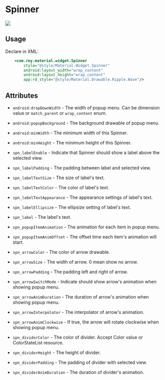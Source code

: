 Spinner
=====================

![](https://github.com/rey5137/Material/raw/master/image/spn.gif)
   
Usage
------------
  Declare in XML:

```xml
    <com.rey.material.widget.Spinner
        style="@style/Material.Widget.Spinner"
        android:layout_width="wrap_content"
        android:layout_height="wrap_content"
        app:rd_style="@style/Material.Drawable.Ripple.Wave"/>
```

Attributes
------------

* `android:dropDownWidth` - The width of popup menu. Can be dimension value or `match_parent` or `wrap_content` enum.

* `android:popupBackground` - The background drawable of popup menu.

* `android:minWidth` - The minimum width of this Spinner.

* `android:minHeight` - The minimum height of this Spinner.

* `spn_labelEnable` - Indicate that Spinner should show a label above the selected view.

* `spn_labelPadding` - The padding between label and selected view.

* `spn_labelTextSize` - The size of label's text.

* `spn_labelTextColor` - The color of label's text.

* `spn_labelTextAppearance` - The appearance settings of label's text.

* `spn_labelEllipsize` - The ellipsize setting of label's text.

* `spn_label` - The label's text.

* `spn_popupItemAnimation` - The animation for each item in popup menu.

* `spn_popupItemAnimOffset` - The offset time each item's animation will start.

* `spn_arrowColor` - The color of arrow drawable.

* `spn_arrowSize` - The width of arrow. 0 mean show no arrow.

* `spn_arrowPadding` - The padding left and right of arrow.

* `spn_arrowSwitchMode` - Indicate should show arrow's animation when showing popup menu.

* `spn_arrowAnimDuration` - The duration of arrow's animation when showing popup menu.

* `spn_arrowInterpolator` - The interpolator of arrow's animation.

* `spn_arrowAnimClockwise` - If true, the arrow will rotate clockwise when showing popup menu.

* `spn_dividerColor` - The color of divider. Accept Color value or ColorStateList resource.

* `spn_dividerHeight` - The height of divider.

* `spn_dividerPadding` - The padding of divider with selected view.

* `spn_dividerAnimDuration` - The duration of divider's animation.
